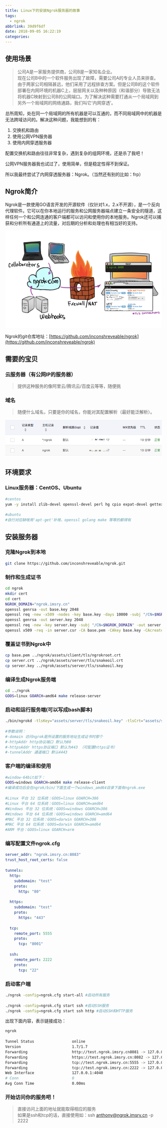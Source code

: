 ```yaml
---
title: Linux下的安装Ngrok服务器的故事
tags:
  - ngrok
abbrlink: 39d9f6df
date: 2018-09-05 16:22:19
categories:
---
```


## 使用场景

> 公司A是一家服务提供商，公司B是一家知名企业。  
> 现在公司B中的一个软件服务出现了故障，需要公司A的专业人员来排查。由于两家公司相隔甚远，他们采用了远程排查方案。但是公司B的这个软件部署在内网环境的机器C上，层层网关以及种种原因（和谐部分）导致无法将机器C映射到公司B的公网端口。为了解决这种需要打通从一个局域网到另外一个局域网的网络通路，我们叫它‘内网穿透’。

总所周知，处在同一个局域网的所有机器是可以互通的，而不同局域网中的机器是无法跨域访问的。解决这种问题，我能想到的有：

1. 交换机和路由
2. 使用公网VPN服务器
3. 使用内网穿透服务器

配置交换机和路由往往非常复杂，遇到复杂的组网环境，还是杀了我吧！

公网VPN服务器我也试过了，使用简单，但是稳定性得不到保证。

所以我最终尝试了内网穿透服务器：Ngrok。（当然还有别的比如：frp）

<!---more--->

## Ngrok简介

Ngrok是一款使用GO语言开发的开源软件（仅针对1.x，2.x不开源），是一个反向代理软件。它可以在你本地运行的服务和公网服务器端点建立一条安全的隧道，这样任何一个和公网连通的客户端都可以访问和使用你的本地服务。Ngrok还可以捕获和分析所有通道上的流量，对后期的分析和处理也有相当好的支持。

![](../uploads/qiniu/20180905153613761191428.png)

Ngrok的git仓库地址：[https://github.com/inconshreveable/ngrok](https://github.com/inconshreveable/ngrok)

## 需要的宝贝

### 云服务器（有公网IP的服务器）

> 提供这种服务的像阿里云/腾讯云/百度云等等，随便挑

### 域名

> 随便什么域名，只要是你的域名，你能对其配置解析（最好能泛解析）。

![我的域名解析](../uploads/qiniu/20180905153613967714626.png)

## 环境要求

### Linux服务器：CentOS、Ubuntu

```bash
#centos
yum -y install zlib-devel openssl-devel perl hg cpio expat-devel gettext-devel curl curl-devel perl-ExtUtils-MakeMaker hg wget gcc gcc-c++ git golang

#ubuntu
#自行对应缺啥用'apt-get'补啥，openssl golang make 等等的都得有
```

## 安装服务器

### 克隆Ngrok到本地

```bash
git clone https://github.com/inconshreveable/ngrok.git
```

### 制作和生成证书

```bash
cd ngrok
mkdir cert
cd cert
NGROK_DOMAIN="ngrok.imsry.cn"
openssl genrsa -out base.key 2048
openssl req -new -x509 -nodes -key base.key -days 10000 -subj "/CN=$NGROK_DOMAIN" -out base.pem
openssl genrsa -out server.key 2048
openssl req -new -key server.key -subj "/CN=$NGROK_DOMAIN" -out server.csr
openssl x509 -req -in server.csr -CA base.pem -CAkey base.key -CAcreateserial -days 10000 -out server.crt
```

### 覆盖证书到Ngrok中

```bash
cp base.pem ../ngrok/assets/client/tls/ngrokroot.crt
cp server.crt ../ngrok/assets/server/tls/snakeoil.crt
cp server.key ../ngrok/assets/server/tls/snakeoil.key
```

### 编译生成Ngrok服务端

```bash
cd ../ngrok
GOOS=linux GOARCH=amd64 make release-server
```

### 启动和运行服务端(可以写成bash脚本)

```bash
./bin/ngrokd -tlsKey="assets/server/tls/snakeoil.key" -tlsCrt="assets/server/tls/snakeoil.crt" -domain="ngrok.imsry.cn"  -httpAddr=":8081" -httpsAddr=":8082" -tunnelAddr=":8083"

#参数说明：
#-domain 访问ngrok是所设置的服务地址生成证书时那个
#-httpAddr http协议端口 默认为80
#-httpsAddr https协议端口 默认为443 （可配置https证书）
#-tunnelAddr 通道端口 默认4443
```

### 客户端的编译和使用

```bash
#window-64bit如下：
GOOS=windows GOARCH=amd64 make release-client
#编译成功后会在ngrok/bin/下面生成一个windows_amd64目录下面有ngrok.exe

#Linux 平台 32 位系统：GOOS=linux GOARCH=386
#Linux 平台 64 位系统：GOOS=linux GOARCH=amd64
#Windows 平台 32 位系统：GOOS=windows GOARCH=386
#Windows 平台 64 位系统：GOOS=windows GOARCH=amd64
#MAC 平台 32 位系统：GOOS=darwin GOARCH=386
#MAC 平台 64 位系统：GOOS=darwin GOARCH=amd64
#ARM 平台：GOOS=linux GOARCH=arm
```

### 编写配置文件ngrok.cfg

```yaml
server_addr: "ngrok.imsry.cn:8083"
trust_host_root_certs: false

tunnels:
  http:
    subdomain: "test"
    proto:
      http: "80"
      
  https:
    subdomain: "test"
    proto:
      https: "443"

  tcp:
    remote_port: 5555
    proto:
      tcp: "8001"
 
  ssh:
    remote_port: 2222
    proto:
      tcp: "22"
```

### 启动客户端

```bash
./ngrok -config=ngrok.cfg start-all #启动所有服务

./ngrok -config=ngrok.cfg start ssh #启动SSH服务
./ngrok -config=ngrok.cfg start ssh http #启动SSH和HTTP服务
```

出现下面内容，表示链接成功：

```Bash
ngrok

Tunnel Status                 online
Version                       1.7/1.7
Forwarding                    http://test.ngrok.imsry.cn8081 -> 127.0.0.1:80
Forwarding                    https://test.ngrok.imsry.cn:8082 -> 127.0.0.1:443
Forwarding                    tcp://test.ngrok.imsry.cn:5555 -> 127.0.0.1:8001
Forwarding                    tcp://test.ngrok.imsry.cn:2222 -> 127.0.0.1:22
Web Interface                 127.0.0.1:4040
# Conn                        0
Avg Conn Time                 0.00ms
```

### 开始访问你的服务吧！

> 直接访问上面的地址就能取得相应的服务  
> 如果是ssh和tcp的话，直接使用如：ssh anthony@ngrok.imsry.cn -p 2222



